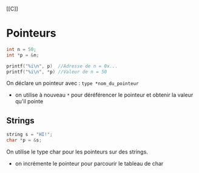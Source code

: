 [[C]]
# Pointeurs

```c
int n = 50;
int *p = &n;

printf("%i\n", p)  //Adresse de n = 0x...
printf("%i\n", *p) //Valeur de n = 50
```

On déclare un pointeur avec :
`type *nom_du_pointeur`
- on utilise à nouveau `*` pour déréférencer le pointeur et obtenir la valeur qu'il pointe

## Strings
```c
string s = "HI!";
char *p = &s;
```

On utilise le type char pour les pointeurs sur des strings.
- on incrémente le pointeur pour parcourir le tableau de char